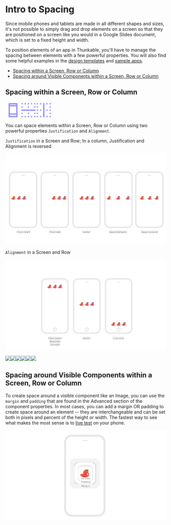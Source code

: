 # Intro to Spacing

Since mobile phones and tablets are made in all different shapes and sizes, it's not possible to simply drag and drop elements on a screen so that they are positioned on a screen like you would in a Google Slides document, which is set to a fixed height and width.

To position elements of an app in Thunkable, you'll have to manage the spacing between elements with a few powerful properties. You will also find some helpful examples in the [design templates](https://github.com/thunkable/thunkable-docs/tree/4a752596e288fca776105e94dc5e863bb9a3e25a/x/get%20started/design-templates.md) and [sample apps](https://github.com/thunkable/thunkable-docs/tree/4a752596e288fca776105e94dc5e863bb9a3e25a/x/get%20started/sample-apps.md).

* [Spacing within a Screen, Row or Column](intro-to-spacing.md#spacing-within-a-screen-row-or-column)
* [Spacing around Visible Components within a Screen, Row or Column](intro-to-spacing.md#spacing-around-visible-components-within-a-screen-row-or-column)

## Spacing within a Screen, Row or Column

![](../../.gitbook/assets/iosviewiconscreen.png)![](../../.gitbook/assets/iosviewiconrow.png)![](../../.gitbook/assets/iosviewiconcloumn.png)

You can space elements within a Screen, Row or Column using two powerful properties `Justification` and `Alignment`.

`Justification` in a Screen and Row; In a column, Justification and Alignment is reversed

![](../../.gitbook/assets/spacing-fig-1.png)

`Alignment` in a Screen and Row

![](../../.gitbook/assets/spacing-fig-2.png)

![](blob:https://legacy.gitbook.com/4099f622-4cd2-4244-bd4c-80afd170c746)![](blob:https://legacy.gitbook.com/ce335df9-b7c2-498c-87a3-b8f464d8622b)![](blob:https://legacy.gitbook.com/a7daacc3-e452-4a34-81eb-9c4b160f748c)![](blob:https://legacy.gitbook.com/742c8dc2-6d2a-4677-9eec-a7fa9334d410)![](blob:https://legacy.gitbook.com/c30087c7-706d-4cda-9aee-0678cca13230)![](blob:https://legacy.gitbook.com/2a94a8e6-5259-477c-8a76-8eff9f82378a)

## Spacing around Visible Components within a Screen, Row or Column

To create space around a visible component like an Image, you can use the `margin` and `padding` that are found in the Advanced section of the component properties. In most cases, you can add a margin OR padding to create space around an element -- they are interchangeable and can be set both in pixels and percent of the height or width. The fastest way to see what makes the most sense is to [live test](../live-test.md) on your phone.

![](../../.gitbook/assets/spacing-fig-3.png)

